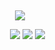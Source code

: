 ‎‎ ‎‎‎‎ ‎‎ ‎‎ ‎‎ ‎‎ ‎‎ ‎‎‎‎ ‎‎ ‎‎ ‎‎ ‎‎ ‎‎ ‎‎ ‎‎ ‎‎ ‎‎ ‎‎ ‎‎ ‎‎ ‎‎ ‎‎ ‎‎ ‎‎ ‎‎ ‎‎‎‎ ‎‎ ‎‎ ‎‎ ‎‎ ‎‎ ‎‎ ‎‎ ‎‎ ‎‎ ‎‎ ‎‎ ‎


<p align="center">
<img src="https://github.com/user-attachments/assets/394abe77-24f6-417b-a0de-45ff6caff9cd" />
</p>

















‎ ‎ ‎ ‎ ‎ ‎ ‎ ‎ ‎ ‎ ‎ ‎ ‎ ‎ ‎ ‎ ‎ ‎ ‎ ‎ ‎ ‎ ‎ ‎ ‎ ‎ ‎ ‎ ‎ ‎ ‎ ‎ ‎ ‎ ‎ ‎ ‎ ‎  ‎  ‎ ‎ ‎ ‎ ‎ ‎  ‎  ‎  ‎ ‎ ‎ ‎ ‎ ‎ ‎ ‎ ‎ ‎ ‎‎ ‎ ‎‎ [<img src="https://github.com/user-attachments/assets/70e560b6-e636-4185-8d0c-4cec966b46de">](https://rentry.co/yearningtwo) ‎‎ ‎[<img src="https://github.com/user-attachments/assets/6c466bd0-9c30-4120-94fa-2b9b48d02d1c">](https://heartpendant.straw.page) ‎ ‎‎[<img src="https://github.com/user-attachments/assets/6492c3be-2cee-4a4a-bb07-925bf5431657">](https://emari.atabook.org/)








